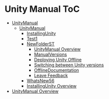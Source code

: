 Unity Manual ToC
================
 - [UnityManual]()
	 - [UnityManual]()
		 - [InstallingUnity]()
		 - [Test1]()
		 - [NewFolderST]()
			 - [UnityManual Overview](UnityManual.md)
			 - [ManualVersions](ManualVersions.md)
			 - [Deploying Unity Offline](DeployingUnityOffline.md)
			 - [Switching between Unity versions](SwitchingDocumentationVersions.md)
			 - [OfflineDocumentation](OfflineDocumentation.md)
			 - [Leave Feedback](LeaveFeedback.md)
		 - [WhatsNew56](WhatsNew56.md)
		 - [InstallingUnity Overview](InstallingUnity.md)
 - [UnityManual Overview](UnityManual_1.md)

